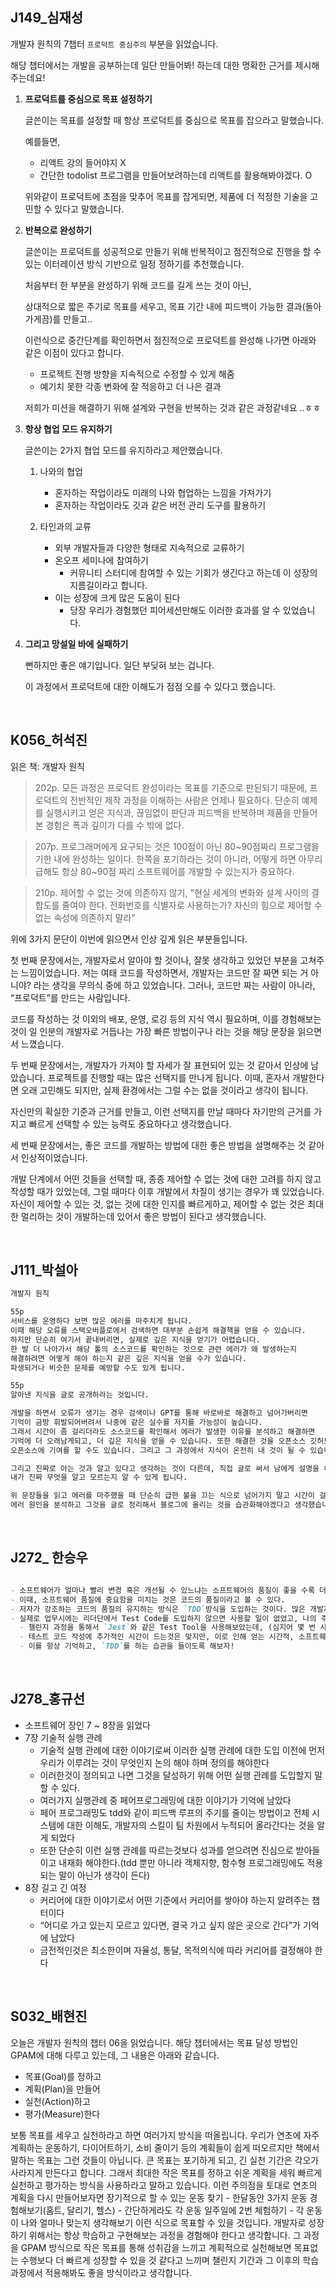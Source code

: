 ## J149_심재성

개발자 원칙의 7챕터 `프로덕트 중심주의` 부분을 읽었습니다.

해당 챕터에서는 개발을 공부하는데 일단 만들어봐! 하는데 대한 명확한 근거를 제시해주는데요!

1. **프로덕트를 중심으로 목표 설정하기**
    
    글쓴이는 목표를 설정할 때 항상 프로덕트를 중심으로 목표를 잡으라고 말했습니다. 
    
    예를들면,
    
    - 리액트 강의 들어야지 X
    - 간단한 todolist 프로그램을 만들어보려하는데 리액트를 활용해봐야겠다. O
    
    위와같이 프로덕트에 초점을 맞추어 목표를 잡게되면, 제품에 더 적정한 기술을 고민할 수 있다고 말했습니다.
    
2. **반복으로 완성하기**
    
    글쓴이는 프로덕트를 성공적으로 만들기 위해 반복적이고 점진적으로 진행을 할 수 있는 이터레이션 방식 기반으로 일정 정하기를 추천했습니다.
    
    처음부터 한 부분을 완성하기 위해 코드를 길게 쓰는 것이 아닌,
    
    상대적으로 짧은 주기로 목표를 세우고, 목표 기간 내에 피드백이 가능한 결과(돌아가게끔)를 만들고.. 
    
    이런식으로 중간단계를 확인하면서 점진적으로 프로덕트를 완성해 나가면 아래와 같은 이점이 있다고 합니다.
    
    - 프로젝트 진행 방향을 지속적으로 수정할 수 있게 해줌
    - 예기치 못한 각종 변화에 잘 적응하고 더 나은 결과
    
    저희가 미션을 해결하기 위해 설계와 구현을 반복하는 것과 같은 과정같네요 ..ㅎㅎ
    
3. **항상 협업 모드 유지하기**
    
    글쓴이는 2가지 협업 모드를 유지하라고 제안했습니다.
    
    1. 나와의 협업
        - 혼자하는 작업이라도 미래의 나와 협업하는 느낌을 가져가기
        - 혼자하는 작업이라도 깃과 같은 버전 관리 도구를 활용하기
    
    1. 타인과의 교류
        - 외부 개발자들과 다양한 형태로 지속적으로 교류하기
        - 온오프 세미나에 참여하기
            - 커뮤니티 스터디에 참여할 수 있는 기회가 생긴다고 하는데 이 성장의 지름길이라고 합니다.
        - 이는 성장에 크게 많은 도움이 된다
            - 당장 우리가 경험했던 피어세션만해도 이러한 효과를 알 수 있었습니다.
        
4. **그리고 망설일 바에 실패하기**
    
    뻔하지만 좋은 얘기입니다. 일단 부딪혀 보는 겁니다.
    
    이 과정에서 프로덕트에 대한 이해도가 점점 오를 수 있다고 했습니다.

<br/>
    

## K056_허석진

읽은 책: 개발자 원칙

> 202p. 모든 과정은 프로덕트 완성이라는 목표를 기준으로 판된되기 때문에, 프로덕트의 전반적인 제작 과정을 이해하는 사람은 언제나 필요하다.
단순히 예제를 실행시키고 얻은 지식과, 끊임없이 판단과 피드백을 반복하며 제품을 만들어본 경험은 폭과 깊이가 다를 수 밖에 없다.
> 

> 207p. 프로그래머에게 요구되는 것은 100점이 아닌 80\~90점짜리 프로그램을 기한 내에 완성하는 일이다.
한쪽을 포기하라는 것이 아니라, 어떻게 하면 아무리 급해도 항상 80\~90점 짜리 소프트웨어를 개발할 수 있는지가 중요하다.
> 

> 210p. 제어할 수 없는 것에 의존하지 않기, "현실 세계의 변화와 설계 사이의 결합도를 줄여야 한다. 전화번호를 식별자로 사용하는가? 자신의 힘으로 제어할 수 없는 속성에 의존하지 말라”
> 

위에 3가지 문단이 이번에 읽으면서 인상 깊게 읽은 부분들입니다.

첫 번째 문장에서는, 개발자로서 알아야 할 것이나, 잘못 생각하고 있었던 부분을 고쳐주는 느낌이었습니다.
저는 여태 코드를 작성하면서, 개발자는 코드만 잘 짜면 되는 거 아니야? 라는 생각을 무의식 중에 하고 있었습니다.  그러나, 코드만 짜는 사람이 아니라,  “프로덕트”를 만드는 사람입니다.

코드를 작성하는 것 이외의 배포, 운영, 로깅 등의 지식 역시 필요하며, 이를 경험해보는 것이 일 인분의 개발자로 거듭나는 가장 빠른 방법이구나 라는 것을 해당 문장을 읽으면서 느꼈습니다.

두 번째 문장에서는, 개발자가 가져야 할 자세가 잘 표현되어 있는 것 같아서 인상에 남았습니다.
프로젝트를 진행할 때는 많은 선택지를 만나게 됩니다. 이때, 혼자서 개발한다면 오래 고민해도 되지만, 실제 환경에서는 그럴 수는 없을 것이라고 생각이 됩니다.

자신만의 확실한 기준과 근거를 만들고, 이런 선택지를 만날 때마다 자기만의 근거를 가지고 빠르게 선택할 수 있는 능력도 중요하다고 생각했습니다.

세 번째 문장에서는, 좋은 코드를 개발하는 방법에 대한 좋은 방법을 설명해주는 것 같아서 인상적이었습니다.

개발 단계에서 어떤 것들을 선택할 때, 종종 제어할 수 없는 것에 대한 고려를 하지 않고 작성할 때가 있었는데, 그럴 때마다 이후 개발에서 차질이 생기는 경우가 꽤 있었습니다.
자신이 제어할 수 있는 것, 없는 것에 대한 인지를 빠르게하고, 제어할 수 없는 것은 최대한 멀리하는 것이 개발하는데 있어서 좋은 방법이 된다고 생각했습니다.


<br/>
  

## **J111_박설아**

```markdown
개발자 원칙

55p
서비스를 운영하다 보면 많은 에러를 마주치게 됩니다. 
이때 해당 오류를 스택오버플로에서 검색하면 대부분 손쉽게 해결책을 얻을 수 있습니다. 
하지만 단순히 여기서 끝내버리면, 실제로 깊은 지식을 얻기가 어렵습니다.
한 발 더 나아가서 해당 툴의 소스코드를 확인하는 것으로 관련 에러가 왜 발생하는지 
해결하려면 어떻게 해야 하는지 같은 깊은 지식을 얻을 수가 있습니다. 
파생되거나 비슷한 문제를 예방할 수도 있게 됩니다.

55p
알아낸 지식을 글로 공개하라는 것입니다.

개발을 하면서 오류가 생기는 경우 검색이나 GPT를 통해 바로바로 해결하고 넘어가버리면 
기억이 금방 휘발되어버려서 나중에 같은 실수를 저지를 가능성이 높습니다.
그래서 시간이 좀 걸리더라도 소스코드를 확인해서 에러가 발생한 이유를 분석하고 해결하면
기억에 더 오래남게되고, 더 깊은 지식을 얻을 수 있습니다. 또한 해결한 것을 오픈소스 깃허브에 제출하면
오픈소스에 기여를 할 수도 있습니다. 그리고 그 과정에서 지식이 온전히 내 것이 될 수 있습니다.

그리고 진짜로 아는 것과 알고 있다고 생각하는 것이 다른데, 직접 글로 써서 남에게 설명을 하려고 하다보면
내가 진짜 무엇을 알고 모르는지 알 수 있게 됩니다.

위 문장들을 읽고 에러를 마주했을 때 단순히 급한 불을 끄는 식으로 넘어가지 말고 시간이 걸리더라도
에러 원인을 분석하고 그것을 글로 정리해서 블로그에 올리는 것을 습관화해야겠다고 생각했습니다.
```


<br/>
    

## J272_ 한승우

```markdown

- 소프트웨어가 얼마나 빨리 변경 혹은 개선될 수 있느냐는 소프트웨어의 품질이 좋을 수록 더 민첩성을 띄게된다.
- 이때, 소프트웨어 품질에 중요함을 미치는 것은 코드의 품질이라고 볼 수 있다.
- 저자가 강조하는 코드의 품질의 유지하는 방식은 `TDD`방식을 도입하는 것이다. 많은 개발자들이 테스트 코드를 작성할 시간이 없다는 핑계를 대며 스스로 코드의 품질을 깎고 있다.
- 실제로 업무시에는 리더단에서 Test Code를 도입하지 않으면 사용할 일이 없었고, 나의 주도로 프로젝트를 진행했을 때에도, 테스트 코드 작성을 무시하였다.
  - 챌린지 과정을 통해서 `Jest`와 같은 Test Tool을 사용해보았는데, (심지어 몇 번 사용했었던 Nest.js에서는 import가 되어있는 라이브러리이다.)
  - 테스트 코드 작성에 추가적인 시간이 드는것은 맞지만, 이로 인해 얻는 시간적, 소프트웨어 품질적 이득은 이를 훨씬 능가한다.
  - 이를 항상 기억하고, `TDD`를 하는 습관을 들이도록 해보자!
```


<br/>
    

## J278_홍규선

- 소프트웨어 장인 7 ~ 8장을 읽었다
- 7장 기술적 실행 관례
    - 기술적 실행 관례에 대한 이야기로써 이러한 실행 관례에 대한 도입 이전에 먼저 우리가 이루려는 것이 무엇인지 논의 해야 하며 정의를 해야한다
    - 이러한것이 정의되고 나면 그것을 달성하기 위해 어떤 실행 관례를 도입할지 말할 수 있다.
    - 여러가지 실행관례 중 페어프로그래밍에 대한 이야기가 기억에 남았다
    - 페어 프로그래밍도 tdd와 같이 피드백 루프의 주기를 줄이는 방법이고 전체 시스템에 대한 이해도, 개발자의 스킬이 팀 차원에서 누적되어 올라간다는 것을 알게 되었다
    - 또한 단순히 이런 실행 관례를 따르는것보다 성과를 얻으려면 진심으로 받아들이고 내재화  해야한다.(tdd 뿐만 아니라 객체지향, 함수형 프로그래밍에도 적용되는 말이 아닌가 생각이 든다)
- 8장 길고 긴 여정
    - 커리어에 대한 이야기로서 어떤 기준에서 커리어를 쌓아야 하는지 알려주는 챕터이다
    - “어디로 가고 있는지 모르고 있다면, 결국 가고 싶지 않은 곳으로 간다”가 기억에 남았다
    - 금전적인것은 최소한이며 자율성, 통달, 목적의식에 따라 커리어를 결정해야 한다



<br/>
    

## S032_배현진

오늘은 개발자 원칙의 챕터 06을 읽었습니다.
해당 챕터에서는 목표 달성 방법인 GPAM에 대해 다루고 있는데, 그 내용은 아래와 같습니다.

- 목표(Goal)를 정하고
- 계획(Plan)을 만들어
- 실천(Action)하고
- 평가(Measure)한다

보통 목표를 세우고 실천하라고 하면 여러가지 방식을 떠올립니다. 우리가 연초에 자주 계획하는 운동하기, 다이어트하기, 소비 줄이기 등의 계획들이 쉽게 떠오르지만 책에서 말하는 목표는 그런 것들이 아닙니다.
큰 목표는 포기하게 되고, 긴 실천 기간은 각오가 사라지게 만든다고 합니다. 그래서 최대한 작은 목표를 정하고 쉬운 계획을 세워 빠르게 실천하고 평가하는 방식을 사용하라고 말하고 있습니다.
이런 주의점을 토대로 연초의 계획을 다시 만들어보자면 장기적으로 할 수 있는 운동 찾기 - 한달동안 3가지 운동 경험해보기(홈트, 달리기, 헬스) - 간단하게라도 각 운동 일주일에 2번 체험하기 - 각 운동이 나와 얼마나 맞는지 생각해보기 이런 식으로 목표할 수 있을 것입니다. 
개발자로 성장하기 위해서는 항상 학습하고 구현해보는 과정을 경험해야 한다고 생각합니다. 그 과정을 GPAM 방식으로 작은 목표를 통해 성취감을 느끼고 계획적으로 실천해보면 목표없는 수행보다 더 빠르게 성장할 수 있을 것 같다고 느끼며 챌린지 기간과 그 이후의 학습 과정에서 적용해봐도 좋을 방식이라고 생각합니다.
